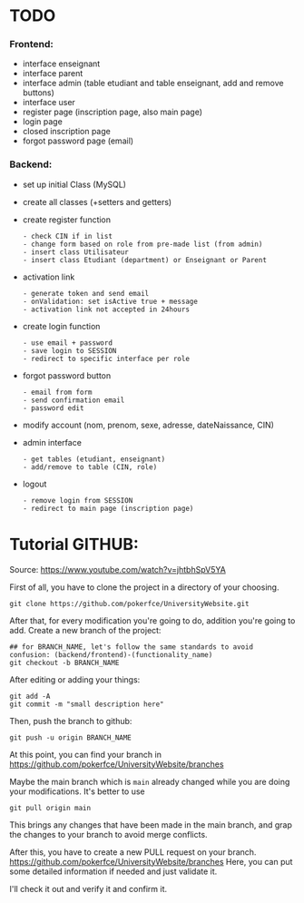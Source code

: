
# TODO


### Frontend:
- interface enseignant
- interface parent
- interface admin (table etudiant and table enseignant, add and remove buttons)
- interface user
- register page (inscription page, also main page)
- login page
- closed inscription page
- forgot password page (email)

### Backend:

- set up initial Class (MySQL)
- create all classes (+setters and getters)

- create register function 
  ```
  - check CIN if in list
  - change form based on role from pre-made list (from admin)
  - insert class Utilisateur 
  - insert class Etudiant (department) or Enseignant or Parent
  ```

- activation link
  ```http
  - generate token and send email
  - onValidation: set isActive true + message
  - activation link not accepted in 24hours
  ```

- create login function 
  ```http
  - use email + password
  - save login to SESSION
  - redirect to specific interface per role
  ```

- forgot password button 
  ```http
  - email from form
  - send confirmation email
  - password edit
  ```

- modify account (nom, prenom, sexe, adresse, dateNaissance, CIN) 

- admin interface
  ```http
  - get tables (etudiant, enseignant)
  - add/remove to table (CIN, role)
  ```

- logout 
  ```http
  - remove login from SESSION
  - redirect to main page (inscription page)
  ```


# Tutorial GITHUB:
Source: https://www.youtube.com/watch?v=jhtbhSpV5YA

First of all, you have to clone the project in a directory of your choosing.

  ```http
  git clone https://github.com/pokerfce/UniversityWebsite.git
  ```

After that, for every modification you're going to do, addition you're going to add. Create a new branch of the project:
  ```http
  ## for BRANCH_NAME, let's follow the same standards to avoid confusion: (backend/frontend)-(functionality_name)
  git checkout -b BRANCH_NAME 
  ```


After editing or adding your things:
  ```http
  git add -A
  git commit -m "small description here"
  ```

Then, push the branch to github:
  ```http
  git push -u origin BRANCH_NAME
  ```

At this point, you can find your branch in https://github.com/pokerfce/UniversityWebsite/branches

Maybe the main branch which is   ``` main ``` already changed while you are doing your modifications. It's better to use
  ```http
  git pull origin main
  ```
This brings any changes that have been made in the main branch, and grap the changes to your branch to avoid merge conflicts.

After this, you have to create a new PULL request on your branch. https://github.com/pokerfce/UniversityWebsite/branches
Here, you can put some detailed information if needed and just validate it.

I'll check it out and verify it and confirm it.

